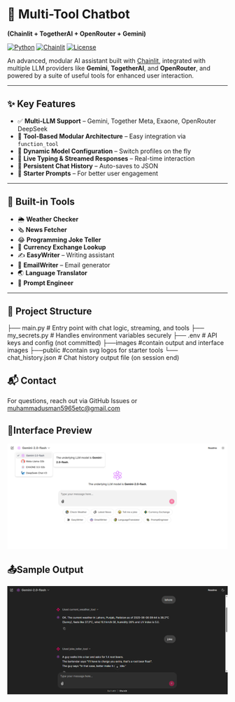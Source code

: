 # 🧠 Multi-Tool Chatbot  
**(Chainlit + TogetherAI + OpenRouter + Gemini)**

[![Python](https://img.shields.io/badge/Python-3.10+-blue.svg)](https://www.python.org/)
[![Chainlit](https://img.shields.io/badge/Built%20With-Chainlit-FF5F00)](https://www.chainlit.io/)
[![License](https://img.shields.io/badge/License-MIT-green.svg)](#license)

An advanced, modular AI assistant built with [Chainlit](https://www.chainlit.io/), integrated with multiple LLM providers like **Gemini**, **TogetherAI**, and **OpenRouter**, and powered by a suite of useful tools for enhanced user interaction.

---

## ✨ Key Features

- ✅ **Multi-LLM Support** – Gemini, Together Meta, Exaone, OpenRouter DeepSeek  
- 🔧 **Tool-Based Modular Architecture** – Easy integration via `function_tool`  
- 🧠 **Dynamic Model Configuration** – Switch profiles on the fly  
- 💬 **Live Typing & Streamed Responses** – Real-time interaction  
- 🧾 **Persistent Chat History** – Auto-saves to JSON  
- 🎯 **Starter Prompts** – For better user engagement

---

## 🧰 Built-in Tools

- 🌦️ **Weather Checker**  
- 🗞️ **News Fetcher**  
- 😂 **Programming Joke Teller**  
- 💱 **Currency Exchange Lookup**  
- ✍️ **EasyWriter** – Writing assistant  
- 📧 **EmailWriter** – Email generator  
- 🌏 **Language Translator**  
- 🧪 **Prompt Engineer**

---

## 📁 Project Structure



├── main.py # Entry point with chat logic, streaming, and tools
├── my_secrets.py # Handles environment variables securely
├── .env # API keys and config (not committed)
├──images #contain output and interface images
├──public #contain svg logos for starter tools
└── chat_history.json # Chat history output file (on session end)

## 📬 Contact

For questions, reach out via GitHub Issues or [muhammadusman5965etc@gmail.com](mailto:muhammadusman5965etc@gmail.com)

## 🚆Interface Preview

![Interface](/images/Interface.png)

## 📤Sample Output

![Output](/images/Output.png)
